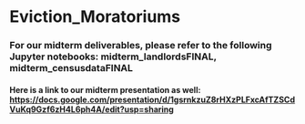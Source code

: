 # Eviction_Moratoriums
### For our midterm deliverables, please refer to the following Jupyter notebooks: midterm_landlordsFINAL, midterm_censusdataFINAL
#### Here is a link to our midterm presentation as well: https://docs.google.com/presentation/d/1gsrnkzuZ8rHXzPLFxcAfTZSCdVuKq9Gzf6zH4L6ph4A/edit?usp=sharing 
